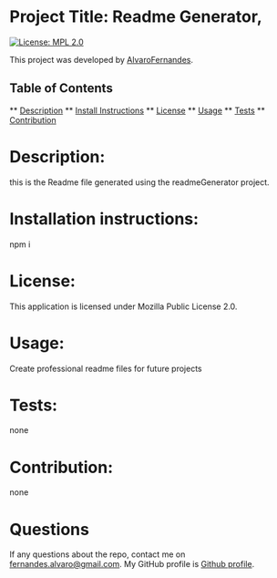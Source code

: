 # Project Title: Readme Generator,

  [![License: MPL 2.0](https://img.shields.io/badge/License-MPL%202.0-brightgreen.svg)](https://opensource.org/licenses/MPL-2.0)

  This project was developed by [AlvaroFernandes](https://github.com/AlvaroFernandes).
  
  ## Table of Contents
  ** [Description](#Description)
  ** [Install Instructions](#Installation)
  ** [License](#License)
  ** [Usage](#Usage)
  ** [Tests](#Tests)
  ** [Contribution](#Contribution)

  
  
  # Description:
  this is the Readme file generated using the readmeGenerator project.
  
  # Installation instructions:
  npm i
  
  # License:
  This application is licensed under Mozilla Public License 2.0.
  
  # Usage:
  Create professional readme files for future projects

  # Tests:
  none

  # Contribution:
  none
  
  # Questions
  If any questions about the repo, contact me on fernandes.alvaro@gmail.com. 
  My GitHub profile is [Github profile](https://github.com/AlvaroFernandes). 
  
